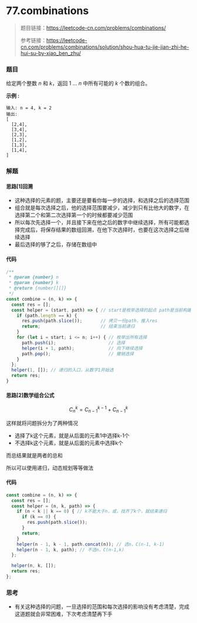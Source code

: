 # 77.combinations

> 题目链接：https://leetcode-cn.com/problems/combinations/
>
> 参考链接：https://leetcode-cn.com/problems/combinations/solution/shou-hua-tu-jie-jian-zhi-he-hui-su-by-xiao_ben_zhu/
>

### 题目

给定两个整数 *n* 和 *k*，返回 1 ... *n* 中所有可能的 *k* 个数的组合。

**示例 :**

```
输入: n = 4, k = 2
输出:
[
  [2,4],
  [3,4],
  [2,3],
  [1,2],
  [1,3],
  [1,4],
]
```



### 解题

#### 思路[1]回溯

* 这种选择的元素的题，主要还是要看你每一步的选择，和选择之后的选择范围
* 组合就是每次选择之后，他的选择范围要减少，减少到只有比他大的数字，在选择第二个和第二次选择第一个的时候都要减少范围
* 所以每次先选择一个，并且接下来在他之后的数字中继续选择，所有可能都选择完成后，将保存结果的数组回溯，在他下次选择时，也要在这次选择之后继续选择
* 最后选择的够了之后，存储在数组中

#### 代码

```javascript
/**
 * @param {number} n
 * @param {number} k
 * @return {number[][]}
 */
const combine = (n, k) => {
  const res = [];
  const helper = (start, path) => { // start是枚举选择的起点 path是当前构建的路径（组合）
    if (path.length == k) {
      res.push(path.slice());       // 拷贝一份path，推入res
      return;                       // 结束当前递归
    }
    for (let i = start; i <= n; i++) { // 枚举出所有选择
      path.push(i);                    // 选择
      helper(i + 1, path);             // 向下继续选择
      path.pop();                      // 撤销选择
    }
  };
  helper(1, []); // 递归的入口，从数字1开始选
  return res;
}
```

#### 思路[2]数学组合公式

$$
C^k_n = C^{k-1}_{n-1} + C^k_{n-1}
$$

这样就将问题拆分为了两种情况

* 选择了k这个元素，就是从后面的元素1中选择k-1个
* 不选择k这个元素，就是从后面的元素中选择k个

而总结果就是两者的总和

所以可以使用递归，动态规划等等做法

#### 代码

```javascript
const combine = (n, k) => {
  const res = [];
  const helper = (n, k, path) => {
    if (n < k || k == 0) { // k不能大于n，或，找齐了k个，就结束递归
      if (k == 0) {
        res.push(path.slice());
      }
      return;
    }
    helper(n - 1, k - 1, path.concat(n)); // 选n，C(n-1, k-1)
    helper(n - 1, k, path); // 不选n，C(n-1,k)
  };

  helper(n, k, []);
  return res;
};
```



### 思考

* 有关这种选择的问题，一旦选择的范围和每次选择的影响没有考虑清楚，完成这道题就会非常困难，下次考虑清楚再下手